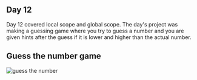 ## Day 12

Day 12 covered local scope and global scope.
The day's project was making a guessing game where you try to guess a number and you are given hints after the guess if it is lower and higher than the actual number.

## Guess the number game

![guess the number](guess_the_number.gif)
